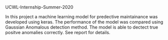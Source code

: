 UCWL-Internship-Summer-2020

In this project a machine learning model for predective maintainance was developed using keras. The performance of the model was compared using Gaussian Anomalous detection method. The model is able to dectect true positve anomalies correctly. See report for details.
